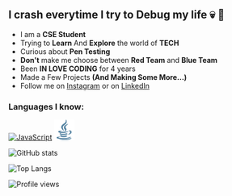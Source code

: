 ## I crash everytime I try to Debug my life 💀 🤡

* I am a **CSE Student**
* Trying to **Learn** And **Explore** the world of **TECH**
* Curious about **Pen Testing**
* **Don't** make me choose between **Red Team** and **Blue Team**
* Been **IN LOVE CODING** for 4 years
* Made a Few Projects **(And Making Some More...)**
* Follow me on [Instagram](https://www.instagram.com/_eshan.singh_/) or on [LinkedIn](https://www.linkedin.com/in/eshan-singh-1985981b7/)</br>

### Languages I know:

<a href="#"><img width="40px" title="JavaScript" src="https://raw.githubusercontent.com/simple-icons/simple-icons/develop/icons/javascript.svg" /></a>
<a href="#"><img width="40px" title="JavaScript" src="https://github.com/simple-icons/simple-icons/blob/develop/icons/java.svg" /></a>

![GitHub stats](https://github-readme-stats.vercel.app/api?username=Kevin-Aaaquil&show_icons=true&theme=radical&count_private=true)</br>


![Top Langs](https://github-readme-stats.vercel.app/api/top-langs/?username=Kevin-Aaaquil&theme=radical&count_private=true)</br>


![Profile views](https://gpvc.arturio.dev/Kevin-Aaaquil)



